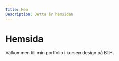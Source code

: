 ```yaml
---
Title: Hem
Description: Detta är hemsidan
---
```


# Hemsida

Välkommen till min portfolio i kursen design på BTH.

